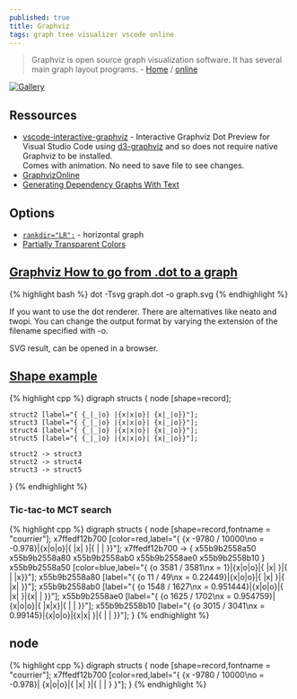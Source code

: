 ```yaml
---
published: true
title: Graphviz
tags: graph tree visualizer vscode online
---
```

> Graphviz is open source graph visualization software. It has several main graph layout programs. - [Home](https://graphviz.org) / [online](http://viz-js.com/)

[![Gallery](https://graphviz.org/Gallery/directed/Linux_kernel_diagram.svg)](https://graphviz.org/Gallery/directed/kennedyanc.html)

## Ressources
- [vscode-interactive-graphviz](https://github.com/tintinweb/vscode-interactive-graphviz) - Interactive Graphviz Dot Preview for Visual Studio Code using [d3-graphviz](https://github.com/magjac/d3-graphviz) and so does not require native Graphviz to be installed.  
Comes with animation. No need to save file to see changes.
- [GraphvizOnline](https://dreampuf.github.io/GraphvizOnline/)
- [Generating Dependency Graphs With Text](https://www.baeldung.com/cs/generating-dependency-graphs)

## Options
- [`rankdir="LR";`](https://stackoverflow.com/a/14873534/51386) - horizontal graph
- [Partially Transparent Colors](https://graphviz.org/Gallery/undirected/transparency.html)

## [Graphviz How to go from .dot to a graph](http://stackoverflow.com/questions/1494492/ddg#1494495)

{% highlight bash %}
dot -Tsvg graph.dot -o graph.svg
{% endhighlight %}

If you want to use the dot renderer. There are alternatives like neato and twopi.
You can change the output format by varying the extension of the filename specified with -o.

SVG result, can be opened in a browser.



## [Shape example](https://graphviz.gitlab.io/_pages/doc/info/shapes.html)

{% highlight cpp %}
 digraph structs { 
    node [shape=record];

    struct2 [label="{ {_|_|o} |{x|x|o}| {x|_|o}}"];
    struct3 [label="{ {_|_|o} |{x|x|o}| {x|_|o}}"];
    struct4 [label="{ {_|_|o} |{x|x|o}| {x|_|o}}"];
    struct5 [label="{ {_|_|o} |{x|x|o}| {x|_|o}}"];

    struct2 -> struct3
    struct2 -> struct4
    struct3 -> struct5
 }
{% endhighlight %}

### Tic-tac-to MCT search
{% highlight cpp %}
digraph structs { node [shape=record,fontname = "courrier"];
x7ffedf12b700 [color=red,label="{ {x -9780 / 10000\no = -0.978}|{x|o|o}|{ |x| }|{ | | }}"];
x7ffedf12b700 -> { x55b9b2558a50 x55b9b2558a80 x55b9b2558ab0 x55b9b2558ae0 x55b9b2558b10  }
x55b9b2558a50 [color=blue,label="{ {o 3581 / 3581\nx = 1}|{x|o|o}|{ |x| }|{ | |x}}"];
x55b9b2558a80 [label="{ {o 11 / 49\nx = 0.22449}|{x|o|o}|{ |x| }|{ |x| }}"];
x55b9b2558ab0 [label="{ {o 1548 / 1627\nx = 0.951444}|{x|o|o}|{ |x| }|{x| | }}"];
x55b9b2558ae0 [label="{ {o 1625 / 1702\nx = 0.954759}|{x|o|o}|{ |x|x}|{ | | }}"];
x55b9b2558b10 [label="{ {o 3015 / 3041\nx = 0.99145}|{x|o|o}|{x|x| }|{ | | }}"];
}
{% endhighlight %}

## node
{% highlight cpp %}
digraph structs { node [shape=record,fontname = "courrier"];
x7ffedf12b700 [color=red,label="{ {x -9780 / 10000\no = -0.978}|
{x|o|o}|{ |x| }|{ | | }
}"];
}
{% endhighlight %}
